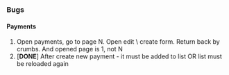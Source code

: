 ### Bugs

#### Payments

1. Open payments, go to page N. Open edit \ create form. Return back by crumbs. And opened page is 1, not N
2. [**DONE**] After create new payment - it must be added to list OR list must be reloaded again